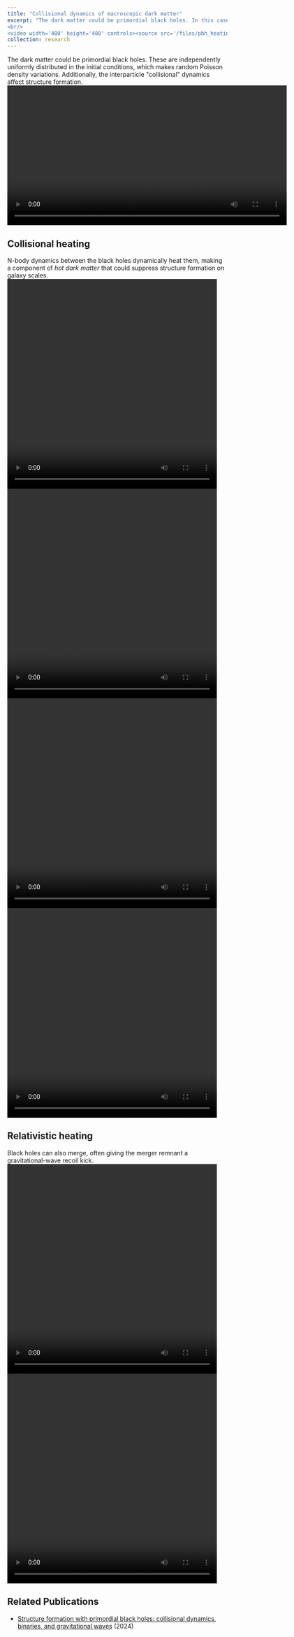 ```yaml
---
title: "Collisional dynamics of macroscopic dark matter"
excerpt: "The dark matter could be primordial black holes. In this case, cosmic structure formation is deeply influenced by the gravitational dynamics between individual black holes.
<br/>
<video width='480' height='480' controls><source src='/files/pbh_heating_crowded-full-fast.mp4' type='video/mp4'></video>"
collection: research
---
```


The dark matter could be primordial black holes. These are independently uniformly distributed in the initial conditions, which makes random Poisson density variations. Additionally, the interparticle "collisional" dynamics affect structure formation. 
<video width='640' height='320' controls><source src='/files/pbh_cosmological-field.mp4' type='video/mp4'></video>  


## Collisional heating
N-body dynamics between the black holes dynamically heat them, making a component of *hot dark matter* that could suppress structure formation on galaxy scales.  
<video width='480' height='480' controls><source src='/files/pbh_heating.mp4' type='video/mp4'></video>  
<video width='480' height='480' controls><source src='/files/pbh_heating_heavy.mp4' type='video/mp4'></video>  
<video width='480' height='480' controls><source src='/files/pbh_heating_crowded-full.mp4' type='video/mp4'></video>  
<video width='480' height='480' controls><source src='/files/pbh_crowded.mp4' type='video/mp4'></video>  


## Relativistic heating
Black holes can also merge, often giving the merger remnant a gravitational-wave recoil kick.
<video width='480' height='480' controls><source src='/files/pbh_recoil.mp4' type='video/mp4'></video>  
<video width='480' height='480' controls><source src='/files/pbh_recoil_triple.mp4' type='video/mp4'></video>


## Related Publications

* [Structure formation with primordial black holes: collisional dynamics, binaries, and gravitational waves](https://arxiv.org/abs/2410.01876) (2024)
